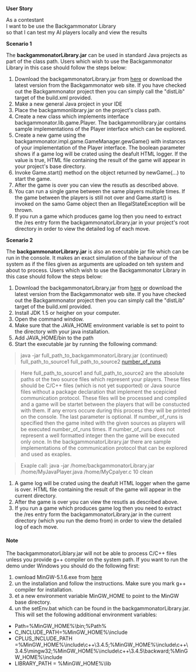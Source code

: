 **User Story**

As a contestant<br />
I want to be use the Backgammоnator Library<br />
so that I can test my AI players locally and view the results<br />

**Scenario 1**

The **backgammonatorLibrary.jar** can be used in standard Java projects as part of the class path. Users which wish to use the Backgammonator Library in this case should follow the steps below:

  1. Download the backgammonatorLibrary.jar from [here](http://code.google.com/p/backgammonator/downloads/list) or download the latest version from the Backgammonator web site. If you have checked out the Backgammonator project then you can simply call the "distLib" target of the build.xml provided.
  1. Make a new general Java project in your IDE
  1. Place the backgammonlibrary.jar on the project's class path.
  1. Create a new class which implements interface backgammonator.lib.game.Player. The backgammonlibrary.jar contains sample implementations of the Player interface which can be explored.
  1. Create a new game using the backgammonator.impl.game.GameManager.gewGame() with instances of your implementation of the Player interface. The boolean parameter shows if a game log will be crated using the deafult HTML logger. If the value is true, HTML file containing the result of the game will appear in your project's base directory.
  1. Invoke Game.start() method on the object returned by newGame(...) to start the game.
  1. After the game is over you can view the resutls as described above.
  1. You can run a single game between the same players multiple times. If the game between the players is still not over and Game.start() is invoked on the samo Game object then an IllegalStateException will be thrown.
  1. If you run a game which produces game log then you need to extract the /res entry form the backgammonatorLibrary.jar in your project's root directory in order to view the detailed log of each move.

**Scenario 2**

The **backgammonatorLibrary.jar** is also an executable jar file which can be run in the console. It makes an exact simulation of the bahaviour of the system as if the files given as arguments are uploaded on teh system and about to process. Users which wish to use the Backgammonator Library in this case should follow the steps below:

  1. Download the backgammonatorLibrary.jar from [here](http://code.google.com/p/backgammonator/downloads/list) or download the latest version from the Backgammonator web site. If you have checked out the Backgammonator project then you can simply call the "distLib" target of the build.xml provided.
  1. Install JDK 1.5 or heigher on your computer.
  1. Open the command window.
  1. Make sure that the JAVA\_HOME environment variable is set to point to the directory with your java installation.
  1. Add JAVA\_HOME/bin to the path
  1. Start the executable jar by running the following command:

> java -jar full\_path\_to\_backgammonatorLibrary.jar
> (continued) full\_path\_to\_source1 full\_path\_to\_source2 [number\_of\_runs](number_of_runs.md)

> Here full\_path\_to\_source1 and full\_path\_to\_source2 are the absolute paths ot the two
> source files which represent your players. These files should be C/C++ files (which is not yet supported) or Java source files without a package declaration that implement the scepicied communication protocol. These files will be processed and compiled and a game will be startet between the players that will be constucted with them. If any errors occure during this process they will be printed on the console. The last parameter is optional. If number\_of\_runs is specified then the game inited with the given sources as players will be executed number\_of\_runs times. If number\_of\_runs does not represent a well formatted integer then the game will be executed only once. In the backgammonatorLibrary.jar there are sample implementations of the communication protocol that can be explored and used as exaples.

> Exaple call:
> java -jar /home/backgammonatorLibrary.jar /home/MyJavaPlayer.java /home/MyCpalyer.c 10 clean

  1. A game log will be crated using the deafult HTML logger when the game is over. HTML file containing the result of the game will appear in the current directory.
  1. After the game is over you can view the resutls as described above.
  1. If you run a game which produces game log then you need to extract the /res entry form the backgammonatorLibrary.jar in the current directory (which you run the demo from) in order to view the detailed log of each move.

#### Note ####
The backgammonatorLiblary.jar will not be able to process C/C++ files unless you provide g++ compiler on the system path. If you want to run the demo under Windows you should do the following first:

  1. ownload MinGW-5.1.6.exe from [here](http://code.google.com/p/backgammonator/downloads/list)
  1. un the installation and follow the instructions. Make sure you mark g++ compiler for installation.
  1. et a new environment variable MinGW\_HOME to point to the MinGW base directory.
  1. un the setEnv.bat which can be found in the backgammonatorLibrary.jar. This will set the following additional environment variables:

  * Path=%MinGW\_HOME%\bin;%Path%
  * C\_INCLUDE\_PATH=%MinGW\_HOME%\include
  * CPLUS\_INCLUDE\_PATH =%MinGW\_HOME%\include\c++\3.4.5;%MinGW\_HOME%\include\c++\3.4.5\mingw32;%MinGW\_HOME%\include\c++\3.4.5\backward;%MinGW\_HOME%\include
  * LIBRARY\_PATH = %MinGW\_HOME%\lib